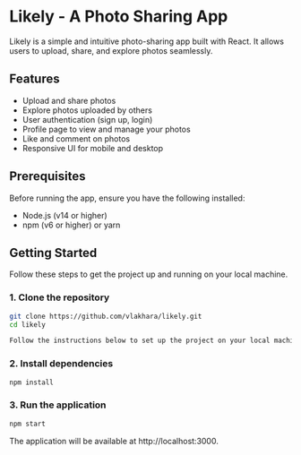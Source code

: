 # Likely - A Photo Sharing App

Likely is a simple and intuitive photo-sharing app built with React. It allows users to upload, share, and explore photos seamlessly.

## Features

- Upload and share photos
- Explore photos uploaded by others
- User authentication (sign up, login)
- Profile page to view and manage your photos
- Like and comment on photos
- Responsive UI for mobile and desktop

## Prerequisites

Before running the app, ensure you have the following installed:

- Node.js (v14 or higher)
- npm (v6 or higher) or yarn

## Getting Started

Follow these steps to get the project up and running on your local machine.

### 1. Clone the repository

```bash
git clone https://github.com/vlakhara/likely.git
cd likely

Follow the instructions below to set up the project on your local machine.
```

### 2. Install dependencies

```bash
npm install
```

### 3. Run the application

```bash
npm start
```

The application will be available at http://localhost:3000.
